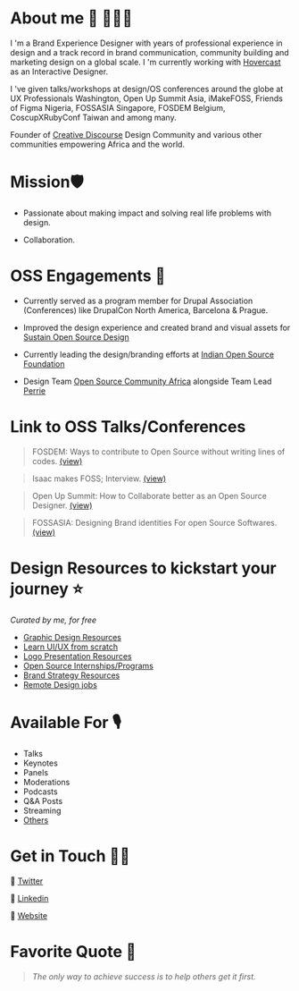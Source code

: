 # About me 🥑 👨🏾‍💻
I 'm a Brand Experience Designer with years of professional experience in design and a track record in brand communication, community building and marketing design on a global scale.  I 'm currently working with [Hovercast](https://hovercast.com) as an Interactive Designer. 

I 've given talks/workshops at design/OS conferences around the globe at UX Professionals Washington, Open Up Summit Asia, iMakeFOSS, Friends of Figma Nigeria, FOSSASIA Singapore, FOSDEM Belgium, CoscupXRubyConf Taiwan and among many. 

Founder of [Creative Discourse](https://twitter.com/CrDiscourse) Design Community and various other communities empowering Africa and the world.

# Mission🛡
- Passionate about making impact and solving real life problems with design. 

- Collaboration.

# OSS Engagements 📍
- Currently served as a program member for Drupal Association (Conferences) like DrupalCon North America, Barcelona & Prague.

- Improved the design experience and created brand and visual assets for [Sustain Open Source Design](https://sosdesign.sustainoss.org/)

- Currently leading the design/branding efforts at [Indian Open Source Foundation](https://github.com/IndianOpenSourceFoundation) 

- Design Team [Open Source Community Africa](https://twitter.com/oscafrica) alongside Team Lead [Perrie](https://github.com/perriefidelis)

# Link to OSS Talks/Conferences
> FOSDEM: Ways to contribute to Open Source without writing lines of codes. [(view)](https://archive.fosdem.org/2021/schedule/speaker/sixtus_chizaram_isaac/)

> Isaac makes FOSS; Interview. [(view)](https://www.imakefoss.org/curators/isaacsixtuschizaram/)

> Open Up Summit: How to Collaborate better as an Open Source Designer. [(view)](https://hopin.com/explore/speakers/1CEUGX81Ci7F8gX3UVO7YYP3E)

> FOSSASIA: Designing Brand identities For open Source Softwares. [(view)](https://eventyay.com/e/fa96ae2c/session/6895)

# Design Resources to kickstart your journey ⭐️
_Curated by me, for free_
- [Graphic Design Resources](https://twitter.com/isaaczara_/status/1542826249684488193?s=20&t=cXexeAaM2Z5LDDQAr4yyNA)
- [Learn UI/UX from scratch](https://twitter.com/isaaczara_/status/1543920774263803906?s=20&t=cXexeAaM2Z5LDDQAr4yyNA)
- [Logo Presentation Resources](https://twitter.com/isaaczara_/status/1541679662350454784?s=20&t=cXexeAaM2Z5LDDQAr4yyNA)
- [Open Source Internships/Programs](https://twitter.com/isaaczara_/status/1542430578682875906?s=20&t=cXexeAaM2Z5LDDQAr4yyNA)
- [Brand Strategy Resources](https://twitter.com/isaaczara_/status/1542054719186690049?s=20&t=cXexeAaM2Z5LDDQAr4yyNA)
- [Remote Design jobs](https://twitter.com/isaaczara_/status/1543195600660963328?s=20&t=cXexeAaM2Z5LDDQAr4yyNA)

# Available For 🎙
- Talks
- Keynotes
- Panels
- Moderations
- Podcasts
- Q&A Posts
- Streaming
- [Others](https://isaaczara.com)

# Get in Touch 👍🏽
🔗 [Twitter](https://twitter.com/isaaczara_)

🔗 [Linkedin](https://www.linkedin.com/in/isaac-sixtus-chizaram-41220a171/)

🔗 [Website](https://isaaczara.com)

# Favorite Quote 📖
> _The only way to achieve success is to help others get it first._
